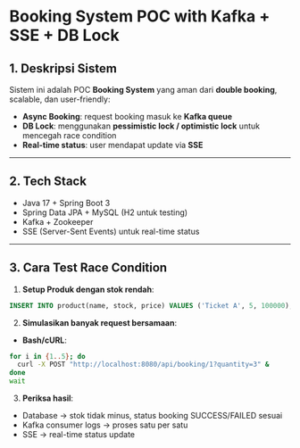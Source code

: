 # Booking System POC with Kafka + SSE + DB Lock

## 1. **Deskripsi Sistem**

Sistem ini adalah POC **Booking System** yang aman dari **double booking**, scalable, dan user-friendly:

* **Async Booking**: request booking masuk ke **Kafka queue**
* **DB Lock**: menggunakan **pessimistic lock / optimistic lock** untuk mencegah race condition
* **Real-time status**: user mendapat update via **SSE**

---

## 2. **Tech Stack**

* Java 17 + Spring Boot 3
* Spring Data JPA + MySQL (H2 untuk testing)
* Kafka + Zookeeper
* SSE (Server-Sent Events) untuk real-time status

---

## 3. **Cara Test Race Condition**

1. **Setup Produk dengan stok rendah**:

```sql
INSERT INTO product(name, stock, price) VALUES ('Ticket A', 5, 100000);
```

2. **Simulasikan banyak request bersamaan**:

* **Bash/cURL**:

```bash
for i in {1..5}; do
  curl -X POST "http://localhost:8080/api/booking/1?quantity=3" &
done
wait
```

3. **Periksa hasil**:

* Database → stok tidak minus, status booking SUCCESS/FAILED sesuai
* Kafka consumer logs → proses satu per satu
* SSE → real-time status update
